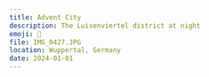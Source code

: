 ```yaml
---
title: Advent City
description: The Luisenviertel district at night
emoji: 🌃
file: IMG_0427.JPG
location: Wuppertal, Germany
date: 2024-01-01
---
```

